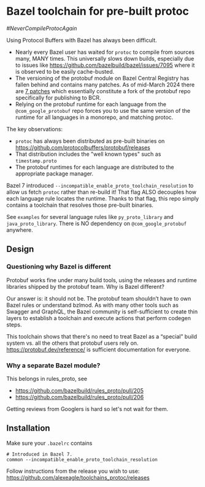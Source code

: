 # Bazel toolchain for pre-built protoc

_#NeverCompileProtocAgain_

Using Protocol Buffers with Bazel has always been difficult.

- Nearly every Bazel user has waited for `protoc` to compile from sources many, MANY times.
  This universally slows down builds, especially due to issues like https://github.com/bazelbuild/bazel/issues/7095 where it is observed to be easily cache-busted.
- The versioning of the protobuf module on Bazel Central Registry has fallen behind and contains many patches.
  As of mid-March 2024 there are [7 patches](https://github.com/bazelbuild/bazel-central-registry/tree/main/modules/protobuf/23.1/patches)
  which essentially constitute a fork of the protobuf repo specifically for publishing to BCR.
- Relying on the protobuf runtime for each language from the `@com_google_protobuf` repo forces you to use
  the same version of the runtime for all languages in a monorepo, and matching protoc.

The key observations:

- `protoc` has always been distributed as pre-built binaries on https://github.com/protocolbuffers/protobuf/releases
- That distribution includes the "well known types" such as `timestamp.proto`
- The protobuf runtimes for each language are distributed to the appropriate package manager.

Bazel 7 introduced `--incompatible_enable_proto_toolchain_resolution` to allow us fetch `protoc` rather than re-build it!
That flag ALSO decouples how each language rule locates the runtime.
Thanks to that flag, this repo simply contains a toolchain that resolves those pre-built binaries.

See `examples` for several language rules like `py_proto_library` and `java_proto_library`.
There is NO dependency on `@com_google_protobuf` anywhere.

## Design

### Questioning why Bazel is different

Protobuf works fine under many build tools, using the releases and runtime libraries shipped by the protobuf team.
Why is Bazel different?

Our answer is: it should not be. The protobuf team shouldn’t have to own Bazel rules or understand bzlmod.
As with many other tools such as Swagger and GraphQL, the Bazel community is self-sufficient to create thin layers to establish a toolchain and execute actions that perform codegen steps.

This toolchain shows that there's no need to treat Bazel as a “special” build system vs. all the others that protobuf users rely on.
https://protobuf.dev/reference/ is sufficient documentation for everyone.

### Why a separate Bazel module?

This belongs in rules_proto, see

- https://github.com/bazelbuild/rules_proto/pull/205
- https://github.com/bazelbuild/rules_proto/pull/206

Getting reviews from Googlers is hard so let's not wait for them.

## Installation

Make sure your `.bazelrc` contains

```
# Introduced in Bazel 7.
common --incompatible_enable_proto_toolchain_resolution
```

Follow instructions from the release you wish to use:
<https://github.com/alexeagle/toolchains_protoc/releases>
